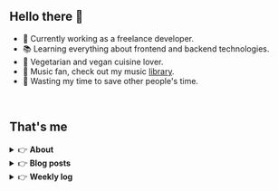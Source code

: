 <h2>Hello there 👋</h2>

- 🚀 Currently working as a freelance developer.
- :books: Learning everything about frontend and backend technologies.
- 🌱 Vegetarian and vegan cuisine lover.
- 🎵 Music fan, check out my music [library](https://simonemargio.im/music/).
- :dart: Wasting my time to save other people's time.

<br>

## That's me

<!-- markdownlint-disable MD033 -->
<details>
    <summary>&#128073 <b>About</b></summary><br/>

<!-- BLOG-POST-LIST:START -->

- 🏡 [About me](https://simonemargio.im/)
- 🤝 [Resume](https://simonemargio.im/resume/)
- 💻 [What I use](https://simonemargio.im/uses/)
- 🌍 [More](https://simonemargio.im/more/)
  <!-- BLOG-POST-LIST:END -->
  </details>

<details>
    <summary>&#128073 <b>Blog posts</b></summary><br/>

<!-- BLOG-POST-LIST:START -->

- [MacBook Battery](https://simonemargio.im/blog/macbookbattery/)
- [Linux](https://simonemargio.im/blog/linux/)
- [LastPass](https://simonemargio.im/blog/lastpass/)
- [Apple Music](https://simonemargio.im/blog/applemusic/)
- [iCloud Keychain](https://simonemargio.im/blog/icloudkeychain/)
- [Digital legacy](https://simonemargio.im/blog/digitallegacy/)
- [Usability](https://simonemargio.im/blog/usability/)
- [Bitwarden](https://simonemargio.im/blog/bitwarden/)
- [About EXIF metadata](https://simonemargio.im/blog/aboutexifmetadata/)
- [Stop using whatsapp](https://simonemargio.im/blog/stopusingwhatsapp/)
- [More](https://simonemargio.im/blog/page/2/)
  <!-- BLOG-POST-LIST:END -->
  </details>

<details>
    <summary>&#128073 <b>Weekly log</b></summary><br/>

<!-- BLOG-POST-LIST:START -->

- [Feb - 3](https://simonemargio.im/log/3/)
- [Feb - 2](https://simonemargio.im/log/2/)
- [Feb - 1](https://simonemargio.im/log/1/)
- [January](https://simonemargio.im/log/january/)
- [2023](https://simonemargio.im/log/2023)
  <!-- BLOG-POST-LIST:END -->
  </details>
